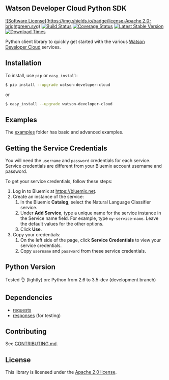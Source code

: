 ## Watson Developer Cloud Python SDK
[![Software License](https://img.shields.io/badge/license-Apache 2.0-brightgreen.svg)](LICENSE)
[![Build Status](https://travis-ci.org/watson-developer-cloud/python-sdk.svg)](https://travis-ci.org/watson-developer-cloud/python-sdk)
[![Coverage Status](https://coveralls.io/repos/watson-developer-cloud/python-sdk/badge.svg?branch=master&service=github)](https://coveralls.io/github/watson-developer-cloud/python-sdk?branch=master)
[![Latest Stable Version](https://img.shields.io/pypi/v/watson-developer-cloud.svg)](https://pypi.python.org/pypi/watson-developer-cloud)
[![Download Times](https://img.shields.io/pypi/dm/watson-developer-cloud.svg)](https://pypi.python.org/pypi/watson-developer-cloud)

Python client library to quickly get started with the various [Watson Developer Cloud][wdc] services.

## Installation

To install, use `pip` or `easy_install`:

```bash
$ pip install --upgrade watson-developer-cloud
```
or
```bash
$ easy_install --upgrade watson-developer-cloud
```

## Examples
The [examples][examples] folder has basic and advanced examples.

## Getting the Service Credentials
You will need the `username` and `password` credentials for each service. Service credentials are different from your Bluemix account username and password.

To get your service credentials, follow these steps:
 1. Log in to Bluemix at https://bluemix.net.
 1. Create an instance of the service:
    1. In the Bluemix **Catalog**, select the Natural Language Classifier service.
    1. Under **Add Service**, type a unique name for the service instance in the Service name field. For example, type `my-service-name`. Leave the default values for the other options.
    1. Click **Use**.
 1. Copy your credentials:
    1. On the left side of the page, click **Service Credentials** to view your service credentials.
    1. Copy `username` and `password` from these service credentials.

## Python Version
Tested 👌 (lightly) on: Python from 2.6 to 3.5-dev (development branch)

## Dependencies
* [requests]
* [responses] (for testing)

## Contributing
See [CONTRIBUTING.md][CONTRIBUTING].

## License

This library is licensed under the [Apache 2.0 license](http://www.apache.org/licenses/LICENSE-2.0).

[wdc]: http://www.ibm.com/smarterplanet/us/en/ibmwatson/developercloud/
[vcap_environment]: http://www.ibm.com/smarterplanet/us/en/ibmwatson/developercloud/doc/getting_started/index.html#EnvVars
[bluemix]: https://console.ng.bluemix.net
[pytest]: http://pytest.org/latest/
[responses]: https://github.com/getsentry/responses
[requests]: http://docs.python-requests.org/en/latest/
[examples]: https://github.com/watson-developer-cloud/python-sdk/tree/master/examples
[CONTRIBUTING]: https://github.com/watson-developer-cloud/python-sdk/blob/master/CONTRIBUTING.md
